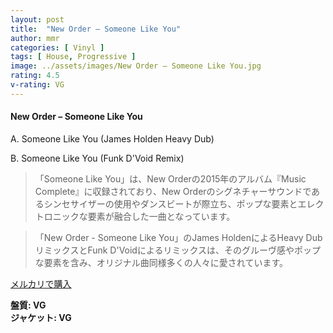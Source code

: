 ```yaml
---
layout: post
title:  "New Order – Someone Like You"
author: mmr
categories: [ Vinyl ]
tags: [ House, Progressive ]
image: ../assets/images/New Order – Someone Like You.jpg
rating: 4.5
v-rating: VG
---
```


#### New Order – Someone Like You

A. Someone Like You (James Holden Heavy Dub)

B. Someone Like You (Funk D'Void Remix)

> 「Someone Like You」は、New Orderの2015年のアルバム『Music Complete』に収録されており、New Orderのシグネチャーサウンドであるシンセサイザーの使用やダンスビートが際立ち、ポップな要素とエレクトロニックな要素が融合した一曲となっています。

> 「New Order - Someone Like You」のJames HoldenによるHeavy DubリミックスとFunk D'Voidによるリミックスは、そのグルーヴ感やポップな要素を含み、オリジナル曲同様多くの人々に愛されています。

[メルカリで購入](https://jp.mercari.com/item/m12901620501)


<div class="mt-4 mb-4 d-flex align-items-center">
<strong class="mr-1">盤質: VG</strong>
</div>
<div class="mt-4 mb-4 d-flex align-items-center">
<strong class="mr-1">ジャケット: VG</strong>
</div>